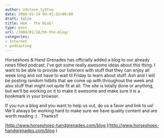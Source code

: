 ```yaml
---
author: 2dsteve_ty3fxq
date: 2008-01-19 04:41:31+00:00
draft: false
title: H&H - The BLoG!
type: post
url: /2008/01/18/hh-the-blog/
categories:
- Internet
- podcasting
---
```


Horseshoes & Hand Grenades has officially added a blog to our already news filled podcast. I've got some really awesome ideas about this thing. I want to be able to provide our listeners with stuff that they can enjoy all week long and not have to wait til Friday to learn about stuff. Ash and I will be posting random tidbits that we come up with throughout the week and also stuff that might not quite fit at all. The site is totally done or anything, but we'll be working on it to make it awesome and make sure it is a bookmark in your browser.

If you run a blog and you want to help us out, do us a favor and link to us! We'll always be working hard to make sure we have quality content and are worth reading :) . Thanks!!

[http://www.horseshoes-handgrenades.com/blog ](http://www.horseshoes-handgrenades.com/blog )
